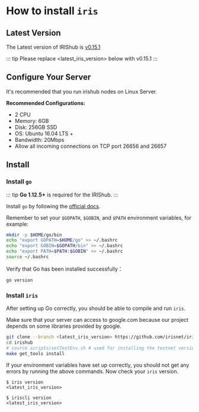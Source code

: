 # How to install `iris` 

## Latest Version

The Latest version of IRIShub is [v0.15.1](https://github.com/irisnet/irishub/releases/latest)

::: tip
Please replace <latest_iris_version> below with v0.15.1
:::

## Configure Your Server

It's recommended that you run irishub nodes on Linux Server.

**Recommended Configurations:**

- 2 CPU
- Memory: 6GB
- Disk: 256GB SSD
- OS: Ubuntu 16.04 LTS +
- Bandwidth: 20Mbps
- Allow all incoming connections on TCP port 26656 and 26657

## Install

### Install `go`

::: tip
**Go 1.12.5+** is required for the IRIShub.
:::

Install `go` by following the [official docs](https://golang.org/doc/install).
 
Remember to set your `$GOPATH`, `$GOBIN`, and `$PATH` environment variables, for example:

```bash
mkdir -p $HOME/go/bin
echo "export GOPATH=$HOME/go" >> ~/.bashrc
echo "export GOBIN=$GOPATH/bin" >> ~/.bashrc
echo "export PATH=$PATH:$GOBIN" >> ~/.bashrc
source ~/.bashrc
```

Verify that Go has been installed successfully：
```bash
go version
```

### Install `iris`

After setting up Go correctly, you should be able to compile and run `iris`.

Make sure that your server can access to google.com because our project depends on some libraries provided by google.

```bash
git clone --branch <latest_iris_version> https://github.com/irisnet/irishub
cd irishub
# source scripts/setTestEnv.sh # used for installing the testnet version
make get_tools install
```

If your environment variables have set up correctly, you should not get any errors by running the above commands.
Now check your `iris` version.

```
$ iris version
<latest_iris_version>
    
$ iriscli version
<latest_iris_version>
```
